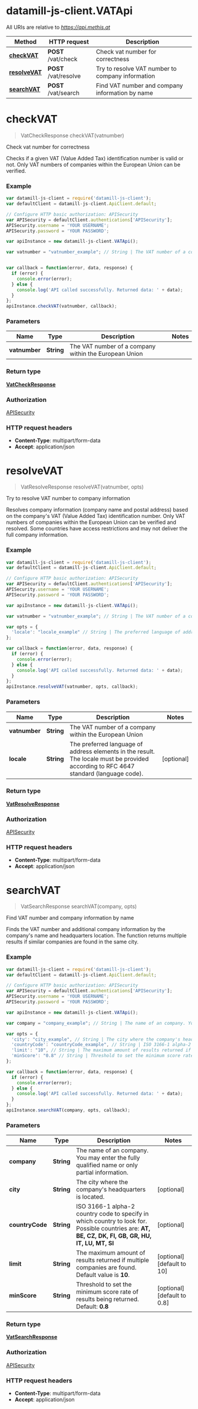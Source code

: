 # datamill-js-client.VATApi

All URIs are relative to *https://api.methis.at*

Method | HTTP request | Description
------------- | ------------- | -------------
[**checkVAT**](VATApi.md#checkVAT) | **POST** /vat/check | Check vat number for correctness
[**resolveVAT**](VATApi.md#resolveVAT) | **POST** /vat/resolve | Try to resolve VAT number to company information
[**searchVAT**](VATApi.md#searchVAT) | **POST** /vat/search | Find VAT number and company information by name


<a name="checkVAT"></a>
# **checkVAT**
> VatCheckResponse checkVAT(vatnumber)

Check vat number for correctness

Checks if a given VAT (Value Added Tax) identification number is valid or not. Only VAT numbers of companies within the European Union can be verified. 

### Example
```javascript
var datamill-js-client = require('datamill-js-client');
var defaultClient = datamill-js-client.ApiClient.default;

// Configure HTTP basic authorization: APISecurity
var APISecurity = defaultClient.authentications['APISecurity'];
APISecurity.username = 'YOUR USERNAME';
APISecurity.password = 'YOUR PASSWORD';

var apiInstance = new datamill-js-client.VATApi();

var vatnumber = "vatnumber_example"; // String | The VAT number of a company within the European Union


var callback = function(error, data, response) {
  if (error) {
    console.error(error);
  } else {
    console.log('API called successfully. Returned data: ' + data);
  }
};
apiInstance.checkVAT(vatnumber, callback);
```

### Parameters

Name | Type | Description  | Notes
------------- | ------------- | ------------- | -------------
 **vatnumber** | **String**| The VAT number of a company within the European Union | 

### Return type

[**VatCheckResponse**](VatCheckResponse.md)

### Authorization

[APISecurity](../README.md#APISecurity)

### HTTP request headers

 - **Content-Type**: multipart/form-data
 - **Accept**: application/json

<a name="resolveVAT"></a>
# **resolveVAT**
> VatResolveResponse resolveVAT(vatnumber, opts)

Try to resolve VAT number to company information

Resolves company information (company name and postal address) based on the company&#39;s VAT (Value Added Tax) identification number. Only VAT numbers of companies within the European Union can be verified and resolved. Some countries have access restrictions and may not deliver the full company information. 

### Example
```javascript
var datamill-js-client = require('datamill-js-client');
var defaultClient = datamill-js-client.ApiClient.default;

// Configure HTTP basic authorization: APISecurity
var APISecurity = defaultClient.authentications['APISecurity'];
APISecurity.username = 'YOUR USERNAME';
APISecurity.password = 'YOUR PASSWORD';

var apiInstance = new datamill-js-client.VATApi();

var vatnumber = "vatnumber_example"; // String | The VAT number of a company within the European Union

var opts = { 
  'locale': "locale_example" // String | The preferred language of address elements in the result. The locale must be provided according to RFC 4647 standard (language code).
};

var callback = function(error, data, response) {
  if (error) {
    console.error(error);
  } else {
    console.log('API called successfully. Returned data: ' + data);
  }
};
apiInstance.resolveVAT(vatnumber, opts, callback);
```

### Parameters

Name | Type | Description  | Notes
------------- | ------------- | ------------- | -------------
 **vatnumber** | **String**| The VAT number of a company within the European Union | 
 **locale** | **String**| The preferred language of address elements in the result. The locale must be provided according to RFC 4647 standard (language code). | [optional] 

### Return type

[**VatResolveResponse**](VatResolveResponse.md)

### Authorization

[APISecurity](../README.md#APISecurity)

### HTTP request headers

 - **Content-Type**: multipart/form-data
 - **Accept**: application/json

<a name="searchVAT"></a>
# **searchVAT**
> VatSearchResponse searchVAT(company, opts)

Find VAT number and company information by name

Finds the VAT number and additional company information by the company&#39;s name and headquarters location. The function returns multiple results if similar companies are found in the same city. 

### Example
```javascript
var datamill-js-client = require('datamill-js-client');
var defaultClient = datamill-js-client.ApiClient.default;

// Configure HTTP basic authorization: APISecurity
var APISecurity = defaultClient.authentications['APISecurity'];
APISecurity.username = 'YOUR USERNAME';
APISecurity.password = 'YOUR PASSWORD';

var apiInstance = new datamill-js-client.VATApi();

var company = "company_example"; // String | The name of an company. You may enter the fully qualified name or only partial information.

var opts = { 
  'city': "city_example", // String | The city where the company's headquarters is located.
  'countryCode': "countryCode_example", // String | ISO 3166-1 alpha-2 country code to specify in which country to look for. Possible countries are: **AT, BE, CZ, DK, FI, GB, GR, HU, IT, LU, MT, SI** 
  'limit': "10", // String | The maximum amount of results returned if multiple companies are found. Default value is **10**. 
  'minScore': "0.8" // String | Threshold to set the minimum score rate of results being returned. Default: **0.8** 
};

var callback = function(error, data, response) {
  if (error) {
    console.error(error);
  } else {
    console.log('API called successfully. Returned data: ' + data);
  }
};
apiInstance.searchVAT(company, opts, callback);
```

### Parameters

Name | Type | Description  | Notes
------------- | ------------- | ------------- | -------------
 **company** | **String**| The name of an company. You may enter the fully qualified name or only partial information. | 
 **city** | **String**| The city where the company&#39;s headquarters is located. | [optional] 
 **countryCode** | **String**| ISO 3166-1 alpha-2 country code to specify in which country to look for. Possible countries are: **AT, BE, CZ, DK, FI, GB, GR, HU, IT, LU, MT, SI**  | [optional] 
 **limit** | **String**| The maximum amount of results returned if multiple companies are found. Default value is **10**.  | [optional] [default to 10]
 **minScore** | **String**| Threshold to set the minimum score rate of results being returned. Default: **0.8**  | [optional] [default to 0.8]

### Return type

[**VatSearchResponse**](VatSearchResponse.md)

### Authorization

[APISecurity](../README.md#APISecurity)

### HTTP request headers

 - **Content-Type**: multipart/form-data
 - **Accept**: application/json

